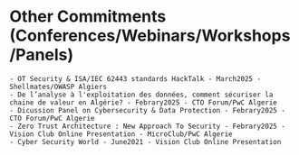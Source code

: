 # Other Commitments (Conferences/Webinars/Workshops/Panels)
    - OT Security & ISA/IEC 62443 standards HackTalk - March2025 - Shellmates/OWASP Algiers
    - De l’analyse à l'exploitation des données, comment sécuriser la chaine de valeur en Algérie? - Febrary2025 - CTO Forum/PwC Algerie
    - Dicussion Panel on Cybersecurity & Data Protection - Febrary2025 - CTO Forum/PwC Algerie
    - Zero Trust Architecture : New Approach To Security - Febrary2025 - Vision Club Online Presentation - MicroClub/PwC Algerie
    - Cyber Security World - June2021 - Vision Club Online Presentation
